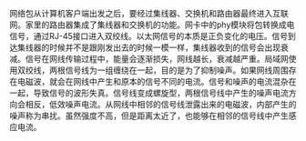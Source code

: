 网络包从计算机客户端出发之后，要经过集线器、交换机和路由器最终进入互联网。家里的路由器集成了集线器和交换机的功能。网卡中的phy模块将包转换成电信号，通过RJ-45接口进入双绞线。以太网信号的本质是正负变化的电压。信号到达集线器的时候并不是跟刚发出去的时候一模一样，集线器收到的信号会出现衰减。信号在网线传输过程中，能量会逐渐损失，网线越长，衰减越严重。局域网使用双绞线，两根信号线为一组缠绕在一起，目的是为了抑制噪声。如果网线周围存在电磁波，就会在网线中产生和原本的信号不同的电流。信号和噪声的电流混杂在一起，导致信号的波形失真。信号线变成螺旋型，两根信号线中产生的噪声电流方向会相反，低效噪声电流。从网线中相邻的信号线泄露出来的电磁波，内部产生的噪声称为串扰。虽然强度不高，但是距离太近了，也能够在相邻的信号线中产生感应电流。
